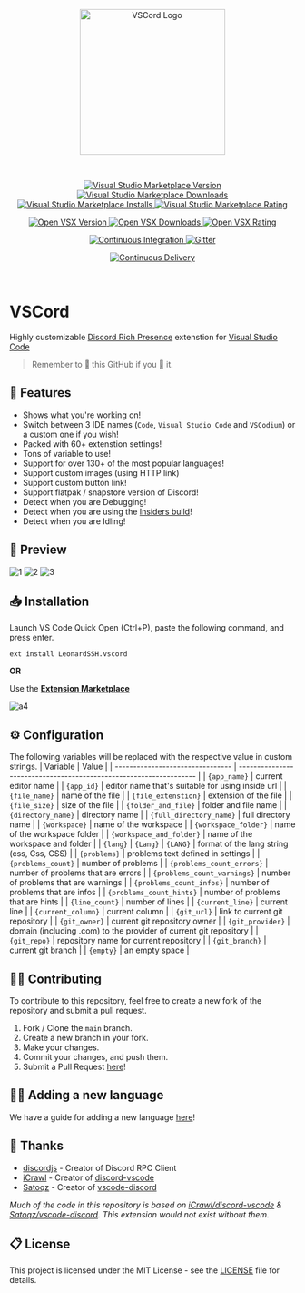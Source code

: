 <p align="center">
  <a href="https://marketplace.visualstudio.com/items?itemName=LeonardSSH.vscord" target="_blank" rel="noopener noreferrer">
    <img width="256" src="https://i.imgur.com/n7ieZfW.png" alt="VSCord Logo">
  </a>
</p>

<br>

<p>
    <p align="center">
        <a href="https://marketplace.visualstudio.com/items?itemName=LeonardSSH.vscord">
            <img alt="Visual Studio Marketplace Version" src="https://img.shields.io/visual-studio-marketplace/v/LeonardSSH.vscord?label=Visual%20Studio%20Marketplace" />
        </a>
        <a href="https://marketplace.visualstudio.com/items?itemName=LeonardSSH.vscord">
            <img alt="Visual Studio Marketplace Downloads" src="https://img.shields.io/visual-studio-marketplace/d/LeonardSSH.vscord" />
        </a>
        <a href="https://marketplace.visualstudio.com/items?itemName=LeonardSSH.vscord">
            <img alt="Visual Studio Marketplace Installs" src="https://img.shields.io/visual-studio-marketplace/i/LeonardSSH.vscord" />
        </a>
        <a href="https://marketplace.visualstudio.com/items?itemName=LeonardSSH.vscord">
            <img alt="Visual Studio Marketplace Rating" src="https://img.shields.io/visual-studio-marketplace/r/LeonardSSH.vscord">
        </a>
    </p>
    <p align="center">
		<a href="https://open-vsx.org/extension/LeonardSSH/vscord">
			<img alt="Open VSX Version" src="https://img.shields.io/open-vsx/v/LeonardSSH/vscord?label=OpenVSX%20Marketplace">
		</a>
		<a href="https://open-vsx.org/extension/LeonardSSH/vscord">
			<img alt="Open VSX Downloads" src="https://img.shields.io/open-vsx/dt/LeonardSSH/vscord">
		</a>
		<a href="https://open-vsx.org/extension/LeonardSSH/vscord">
			<img alt="Open VSX Rating" src="https://img.shields.io/open-vsx/rating/LeonardSSH/vscord">
		</a>
	</p>
    <p align="center">
        <a href="https://github.com/leonardssh/vscord/actions/workflows/CI.yml">
            <img alt="Continuous Integration" src="https://github.com/leonardssh/vscord/actions/workflows/CI.yml/badge.svg" />
        </a>
        <a href="https://gitter.im/LeonardSSH/vscord-support?utm_source=badge&utm_medium=badge&utm_campaign=pr-badge">
            <img alt="Gitter" src="https://img.shields.io/badge/gitter-support chat-green?color=40aa8b" />
        </a>
    </p>
    <p align="center">
        <a href="https://github.com/leonardssh/vscord/actions/workflows/CD.yml">
            <img alt="Continuous Delivery" src="https://github.com/leonardssh/vscord/actions/workflows/CD.yml/badge.svg" />
        </a>
    </p>
</p>

<br>

# VSCord

Highly customizable [Discord Rich Presence](https://discord.com/rich-presence) extenstion for [Visual Studio Code](https://code.visualstudio.com/)

> Remember to 🌟 this GitHub if you 💖 it.

## 📌 Features

-   Shows what you're working on!
-   Switch between 3 IDE names (`Code`, `Visual Studio Code` and `VSCodium`) or a custom one if you wish!
-   Packed with 60+ extenstion settings!
-   Tons of variable to use!
-   Support for over 130+ of the most popular languages!
-   Support custom images (using HTTP link)
-   Support custom button link!
-   Support flatpak / snapstore version of Discord!
-   Detect when you are Debugging!
-   Detect when you are using the [Insiders build](https://code.visualstudio.com/insiders/)!
-   Detect when you are Idling!

## 👀 Preview

![1](https://i.imgur.com/LaB4TqM.png)
![2](https://i.imgur.com/yTFIFiK.png)
![3](https://i.imgur.com/5OOkKUW.png)

## 📥 Installation

Launch VS Code Quick Open (Ctrl+P), paste the following command, and press enter.

```
ext install LeonardSSH.vscord
```

**OR**

Use the **[Extension Marketplace](https://code.visualstudio.com/docs/editor/extension-gallery)**

![a4](https://i.imgur.com/qMzox38.gif)

## ⚙️ Configuration
The following variables will be replaced with the respective value in custom strings.
| Variable                         | Value                                                              |
| -------------------------------- | ------------------------------------------------------------------ |
| `{app_name}`                     | current editor name                                                |
| `{app_id}`                       | editor name that's suitable for using inside url                   |
| `{file_name}`                    | name of the file                                                   |
| `{file_extenstion}`              | extension of the file                                              |
| `{file_size}`                    | size of the file                                                   |
| `{folder_and_file}`              | folder and file name                                               |
| `{directory_name}`               | directory name                                                     |
| `{full_directory_name}`          | full directory name                                                |
| `{workspace}`                    | name of the workspace                                              |
| `{workspace_folder}`             | name of the workspace folder                                       |
| `{workspace_and_folder}`         | name of the workspace and folder                                   |
| `{lang}` \| `{Lang}` \| `{LANG}` | format of the lang string (css, Css, CSS)                          |
| `{problems}`                     | problems text defined in settings                                  |
| `{problems_count}`               | number of problems                                                 |
| `{problems_count_errors}`        | number of problems that are errors                                 |
| `{problems_count_warnings}`      | number of problems that are warnings                               |
| `{problems_count_infos}`         | number of problems that are infos                                  |
| `{problems_count_hints}`         | number of problems that are hints                                  |
| `{line_count}`                   | number of lines                                                    |
| `{current_line}`                 | current line                                                       |
| `{current_column}`               | current column                                                     |
| `{git_url}`                      | link to current git repository                                     |
| `{git_owner}`                    | current git repository owner                                       |
| `{git_provider}`                 | domain (including .com) to the provider of current git repository  |
| `{git_repo}`                     | repository name for current repository                             |
| `{git_branch}`                   | current git branch                                                 |
| `{empty}`                        | an empty space                                                     |

## 👨‍💻 Contributing

To contribute to this repository, feel free to create a new fork of the repository and submit a pull request.

1. Fork / Clone the `main` branch.
2. Create a new branch in your fork.
3. Make your changes.
4. Commit your changes, and push them.
5. Submit a Pull Request [here](https://github.com/LeonardSSH/vscord/pulls)!

## 👨‍💻 Adding a new language

We have a guide for adding a new language [here](/ADDING_LANGUAGE.md)!

## 🎉 Thanks

-   [discordjs](https://github.com/discordjs/) - Creator of Discord RPC Client
-   [iCrawl](https://github.com/iCrawl) - Creator of [discord-vscode](https://github.com/iCrawl/discord-vscode)
-   [Satoqz](https://github.com/Satoqz) - Creator of [vscode-discord](https://github.com/Satoqz/vscode-discord/)

_Much of the code in this repository is based on [iCrawl/discord-vscode](https://github.com/iCrawl/discord-vscode) & [Satoqz/vscode-discord](https://github.com/Satoqz/vscode-discord). This extension would not exist without them._

## 📋 License

This project is licensed under the MIT License - see the [LICENSE](LICENSE) file for details.
